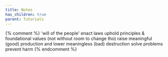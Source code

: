 ```yaml
---
title: Notes
has_children: true
parent: Tutorials
---
```


{% comment %}
'will of the people'
enact laws
uphold principles & foundational values (not without room to change
tho)
raise meaningful (good) production and lower meaningless (bad) destruction
solve problems
prevent harm
{% endcomment %}
